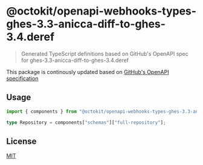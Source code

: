 # @octokit/openapi-webhooks-types-ghes-3.3-anicca-diff-to-ghes-3.4.deref

> Generated TypeScript definitions based on GitHub's OpenAPI spec for ghes-3.3-anicca-diff-to-ghes-3.4.deref

This package is continously updated based on [GitHub's OpenAPI specification](https://github.com/github/rest-api-description/)

## Usage

```ts
import { components } from "@octokit/openapi-webhooks-types-ghes-3.3-anicca-diff-to-ghes-3.4.deref";

type Repository = components["schemas"]["full-repository"];
```

## License

[MIT](LICENSE)
